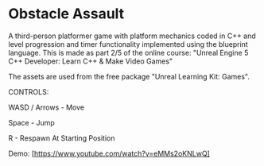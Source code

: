 # Obstacle Assault

A third-person platformer game with platform mechanics coded in C++ and level progression and timer functionality implemented using the blueprint language. This is made as part 2/5 of the online course: "Unreal Engine 5 C++ Developer: Learn C++ & Make Video Games"

The assets are used from the free package "Unreal Learning Kit: Games". 

CONTROLS:

WASD / Arrows - Move

Space - Jump

R - Respawn At Starting Position

Demo: [https://www.youtube.com/watch?v=eMMs2oKNLwQ]
